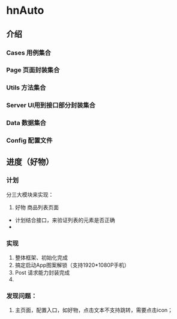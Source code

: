 # hnAuto

## 介绍

### Cases 用例集合

### Page 页面封装集合

### Utils 方法集合

### Server UI用到接口部分封装集合

### Data 数据集合

### Config 配置文件

## 进度（好物）

### 计划
分三大模块来实现：
1. 好物 商品列表页面
  - 计划结合接口，来验证列表的元素是否正确
  - 

### 实现
1. 整体框架、初始化完成
2. 搞定启动App图案解锁（支持1920*1080P手机）
3. Post 请求能力封装完成
4.


### 发现问题：
1. 主页面，配置入口，如好物，点击文本不支持跳转，需要点击icon；
